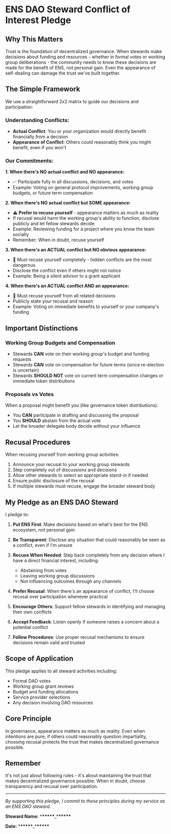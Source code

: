 # ENS DAO Steward Conflict of Interest Pledge

## Why This Matters

Trust is the foundation of decentralized governance. When stewards make decisions about funding and resources - whether in formal votes or working group deliberations - the community needs to know these decisions are made for the benefit of ENS, not personal gain. Even the appearance of self-dealing can damage the trust we've built together.

## The Simple Framework

We use a straightforward 2x2 matrix to guide our decisions and participation:

### Understanding Conflicts:

- **Actual Conflict**: You or your organization would directly benefit financially from a decision
- **Appearance of Conflict**: Others could reasonably think you might benefit, even if you won't

### Our Commitments:

**1. When there's NO actual conflict and NO appearance:**

- ✅ Participate fully in all discussions, decisions, and votes
- Example: Voting on general protocol improvements, working group budgets, or future term compensation

**2. When there's NO actual conflict but SOME appearance:**

- ⚠️ **Prefer to recuse yourself** - appearance matters as much as reality
- If recusal would harm the working group's ability to function, disclose publicly and let fellow stewards decide
- Example: Reviewing funding for a project where you know the team socially
- Remember: When in doubt, recuse yourself

**3. When there's an ACTUAL conflict but NO obvious appearance:**

- 🚨 Must recuse yourself completely - hidden conflicts are the most dangerous
- Disclose the conflict even if others might not notice
- Example: Being a silent advisor to a grant applicant

**4. When there's an ACTUAL conflict AND an appearance:**

- 🛑 Must recuse yourself from all related decisions
- Publicly state your recusal and reason
- Example: Voting on immediate benefits to yourself or your company's funding

## Important Distinctions

### Working Group Budgets and Compensation

- Stewards **CAN** vote on their working group's budget and funding requests
- Stewards **CAN** vote on compensation for future terms (since re-election is uncertain)
- Stewards **SHOULD NOT** vote on current term compensation changes or immediate token distributions

### Proposals vs Votes

When a proposal might benefit you (like governance token distributions):

- You **CAN** participate in drafting and discussing the proposal
- You **SHOULD** abstain from the actual vote
- Let the broader delegate body decide without your influence

## Recusal Procedures

When recusing yourself from working group activities:

1. Announce your recusal to your working group stewards
2. Step completely out of discussions and decisions
3. Allow other stewards to select an appropriate stand-in if needed
4. Ensure public disclosure of the recusal
5. If multiple stewards must recuse, engage the broader steward body

## My Pledge as an ENS DAO Steward

I pledge to:

1. **Put ENS First**: Make decisions based on what's best for the ENS ecosystem, not personal gain

2. **Be Transparent**: Disclose any situation that could reasonably be seen as a conflict, even if I'm unsure

3. **Recuse When Needed**: Step back completely from any decision where I have a direct financial interest, including:

   - Abstaining from votes
   - Leaving working group discussions
   - Not influencing outcomes through any channels

4. **Prefer Recusal**: When there's an appearance of conflict, I'll choose recusal over participation whenever practical

5. **Encourage Others**: Support fellow stewards in identifying and managing their own conflicts

6. **Accept Feedback**: Listen openly if someone raises a concern about a potential conflict

7. **Follow Procedures**: Use proper recusal mechanisms to ensure decisions remain valid and trusted

## Scope of Application

This pledge applies to all steward activities including:

- Formal DAO votes
- Working group grant reviews
- Budget and funding allocations
- Service provider selections
- Any decision involving DAO resources

## Core Principle

In governance, appearance matters as much as reality. Even when intentions are pure, if others could reasonably question impartiality, choosing recusal protects the trust that makes decentralized governance possible.

## Remember

It's not just about following rules - it's about maintaining the trust that makes decentralized governance possible. When in doubt, choose transparency and recusal over participation.

---

_By supporting this pledge, I commit to these principles during my service as an ENS DAO steward._

**Steward Name:** \***\*\*\*\*\***\_\***\*\*\*\*\***

**Date:** \***\*\*\*\*\***\_\***\*\*\*\*\***
